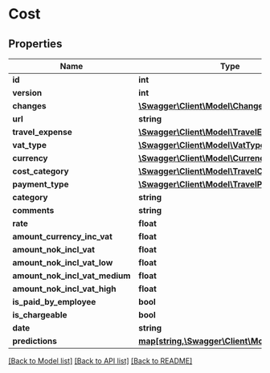 # Cost

## Properties
Name | Type | Description | Notes
------------ | ------------- | ------------- | -------------
**id** | **int** |  | [optional] 
**version** | **int** |  | [optional] 
**changes** | [**\Swagger\Client\Model\Change[]**](Change.md) |  | [optional] 
**url** | **string** |  | [optional] 
**travel_expense** | [**\Swagger\Client\Model\TravelExpense**](TravelExpense.md) |  | [optional] 
**vat_type** | [**\Swagger\Client\Model\VatType**](VatType.md) |  | [optional] 
**currency** | [**\Swagger\Client\Model\Currency**](Currency.md) |  | [optional] 
**cost_category** | [**\Swagger\Client\Model\TravelCostCategory**](TravelCostCategory.md) |  | [optional] 
**payment_type** | [**\Swagger\Client\Model\TravelPaymentType**](TravelPaymentType.md) |  | 
**category** | **string** |  | [optional] 
**comments** | **string** |  | [optional] 
**rate** | **float** |  | [optional] 
**amount_currency_inc_vat** | **float** |  | 
**amount_nok_incl_vat** | **float** |  | [optional] 
**amount_nok_incl_vat_low** | **float** |  | [optional] 
**amount_nok_incl_vat_medium** | **float** |  | [optional] 
**amount_nok_incl_vat_high** | **float** |  | [optional] 
**is_paid_by_employee** | **bool** |  | [optional] 
**is_chargeable** | **bool** |  | [optional] 
**date** | **string** |  | [optional] 
**predictions** | [**map[string,\Swagger\Client\Model\Prediction]**](Prediction.md) |  | [optional] 

[[Back to Model list]](../../README.md#documentation-for-models) [[Back to API list]](../../README.md#documentation-for-api-endpoints) [[Back to README]](../../README.md)

